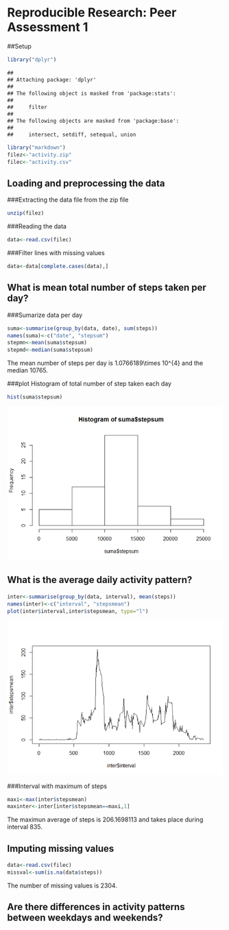 # Reproducible Research: Peer Assessment 1
##Setup  


```r
library("dplyr")
```

```
## 
## Attaching package: 'dplyr'
## 
## The following object is masked from 'package:stats':
## 
##     filter
## 
## The following objects are masked from 'package:base':
## 
##     intersect, setdiff, setequal, union
```

```r
library("markdown")
filez<-"activity.zip"
filec<-"activity.csv"
```

## Loading and preprocessing the data 

###Extracting the data file from the zip file  


```r
unzip(filez)
```

###Reading the data  


```r
data<-read.csv(filec)
```

###Filter lines with missing values  


```r
data<-data[complete.cases(data),]
```

## What is mean total number of steps taken per day?

###Sumarize data per day  


```r
suma<-summarise(group_by(data, date), sum(steps))
names(suma)<-c("date", "stepsum")
stepmn<-mean(suma$stepsum)
stepmd<-median(suma$stepsum)
```

The mean number of steps per day is 1.0766189\times 10^{4}  and the median 10765.  

###plot Histogram of total number of step taken each day  


```r
hist(suma$stepsum)
```

![](PA1_template_files/figure-html/unnamed-chunk-6-1.png) 

## What is the average daily activity pattern?  


```r
inter<-summarise(group_by(data, interval), mean(steps))
names(inter)<-c("interval", "stepsmean")
plot(inter$interval,inter$stepsmean, type="l")
```

![](PA1_template_files/figure-html/unnamed-chunk-7-1.png) 

###Interval with maximum of steps  


```r
maxi<-max(inter$stepsmean)
maxinter<-inter[inter$stepsmean==maxi,1]
```
The maximun average of steps is 206.1698113 and takes place during interval 835.  


## Imputing missing values


```r
data<-read.csv(filec)
missval<-sum(is.na(data$steps))
```

The number of missing values is 2304.  



## Are there differences in activity patterns between weekdays and weekends?
